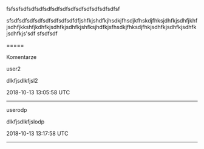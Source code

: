 
fsfssfsdfsdfsdfsdfsdfsdfsdfsdfsdfsdfsdfsdfsf

sfsdfsdfsdfsdfsdfsdfsdfsdfdfjshfkjshdfkjhsdkjfhsdjkfhskdjfhksjdhfkjsdhfjkhfjsdhfjkkshfjkdhfkjsdhfkjsdhfkjshfksjhdfkjsfhsdkjfhksdjfhkjsdhfkjsdhfkjsdhfkjsdhfkjs'sdf
sfsdfsdf

=====

Komentarze

user2

dlkfjsdlkfjsl2

2018-10-13 13:05:58 UTC

---
<p />

userodp

dlkfjsdlkfjslodp

2018-10-13 13:17:58 UTC

---
<p />
